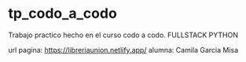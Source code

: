 # tp_codo_a_codo

Trabajo practico hecho en el curso codo a codo.
FULLSTACK PYTHON

url pagina: https://libreriaunion.netlify.app/
alumna: Camila Garcia Misa
